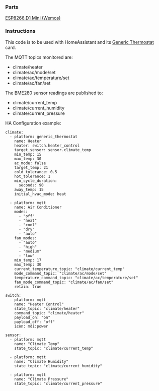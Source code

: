 ### Parts
[ESP8266 D1 Mini (Wemos)](http://s.click.aliexpress.com/e/cWijEWc0)

### Instructions

This code is to be used with HomeAssistant and its [Generic Thermostat](https://www.home-assistant.io/components/climate.generic_thermostat/) card.

The MQTT topics monitored are:
- climate/heater
- climate/ac/mode/set
- climate/ac/temperature/set
- climate/ac/fan/set

The BME280 sensor readings are published to:
- climate/current_temp
- climate/current_humidity
- climate/current_pressure

HA Configuration example:
```
climate:
  - platform: generic_thermostat
    name: Heater
    heater: switch.heater_control
    target_sensor: sensor.climate_temp
    min_temp: 15
    max_temp: 30
    ac_mode: false
    target_temp: 21
    cold_tolerance: 0.5
    hot_tolerance: 1
    min_cycle_duration:
      seconds: 90
    away_temp: 15
    initial_hvac_mode: heat

  - platform: mqtt
    name: Air Conditioner
    modes:
      - "off"
      - "heat"
      - "cool"
      - "dry"
      - "auto"
    fan_modes:
      - "auto"
      - "high"
      - "medium"
      - "low"
    min_temp: 17
    max_temp: 30
    current_temperature_topic: "climate/current_temp"
    mode_command_topic: "climate/ac/mode/set"
    temperature_command_topic: "climate/ac/temperature/set"
    fan_mode_command_topic: "climate/ac/fan/set"
    retain: true

switch:
  - platform: mqtt
    name: "Heater Control"
    state_topic: "climate/heater"
    command_topic: "climate/heater"
    payload_on: "on"
    payload_off: "off"
    icon: mdi:power

sensor:
  - platform: mqtt
    name: "Climate Temp"
    state_topic: "climate/current_temp"

  - platform: mqtt
    name: "Climate Humidity"
    state_topic: "climate/current_humidity"

  - platform: mqtt
    name: "Climate Pressure"
    state_topic: "climate/current_pressure"
```
